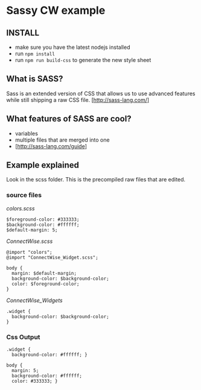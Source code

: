 # Sassy CW example

## INSTALL
* make sure you have the latest nodejs installed
* run `npm install`
* run `npm run build-css` to generate the new style sheet

## What is SASS?
Sass is an extended version of CSS that allows us to use advanced features while still shipping a raw CSS file.
[http://sass-lang.com/]

## What features of SASS are cool?
* variables
* multiple files that are merged into one
* [http://sass-lang.com/guide]

## Example explained
Look in the scss folder. This is the precompiled raw files that are edited.

### source files
*colors.scss*
```
$foreground-color: #333333;
$background-color: #ffffff;
$default-margin: 5;
```

*ConnectWise.scss*
```
@import "colors";
@import "ConnectWise_Widget.scss";

body {
  margin: $default-margin;     
  background-color: $background-color;
  color: $foreground-color;    
}
```

*ConnectWise_Widgets*
```
.widget {
  background-color: $background-color;
}
```

### Css Output
```
.widget {
  background-color: #ffffff; } 

body {
  margin: 5;
  background-color: #ffffff;   
  color: #333333; }
```
